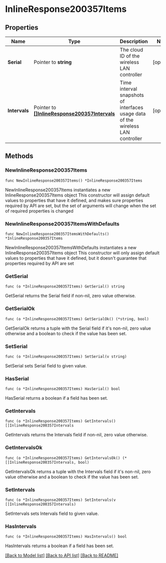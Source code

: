 # InlineResponse200357Items

## Properties

Name | Type | Description | Notes
------------ | ------------- | ------------- | -------------
**Serial** | Pointer to **string** | The cloud ID of the wireless LAN controller | [optional] 
**Intervals** | Pointer to [**[]InlineResponse200357Intervals**](InlineResponse200357Intervals.md) | Time interval snapshots of interfaces usage data of the wireless LAN controller | [optional] 

## Methods

### NewInlineResponse200357Items

`func NewInlineResponse200357Items() *InlineResponse200357Items`

NewInlineResponse200357Items instantiates a new InlineResponse200357Items object
This constructor will assign default values to properties that have it defined,
and makes sure properties required by API are set, but the set of arguments
will change when the set of required properties is changed

### NewInlineResponse200357ItemsWithDefaults

`func NewInlineResponse200357ItemsWithDefaults() *InlineResponse200357Items`

NewInlineResponse200357ItemsWithDefaults instantiates a new InlineResponse200357Items object
This constructor will only assign default values to properties that have it defined,
but it doesn't guarantee that properties required by API are set

### GetSerial

`func (o *InlineResponse200357Items) GetSerial() string`

GetSerial returns the Serial field if non-nil, zero value otherwise.

### GetSerialOk

`func (o *InlineResponse200357Items) GetSerialOk() (*string, bool)`

GetSerialOk returns a tuple with the Serial field if it's non-nil, zero value otherwise
and a boolean to check if the value has been set.

### SetSerial

`func (o *InlineResponse200357Items) SetSerial(v string)`

SetSerial sets Serial field to given value.

### HasSerial

`func (o *InlineResponse200357Items) HasSerial() bool`

HasSerial returns a boolean if a field has been set.

### GetIntervals

`func (o *InlineResponse200357Items) GetIntervals() []InlineResponse200357Intervals`

GetIntervals returns the Intervals field if non-nil, zero value otherwise.

### GetIntervalsOk

`func (o *InlineResponse200357Items) GetIntervalsOk() (*[]InlineResponse200357Intervals, bool)`

GetIntervalsOk returns a tuple with the Intervals field if it's non-nil, zero value otherwise
and a boolean to check if the value has been set.

### SetIntervals

`func (o *InlineResponse200357Items) SetIntervals(v []InlineResponse200357Intervals)`

SetIntervals sets Intervals field to given value.

### HasIntervals

`func (o *InlineResponse200357Items) HasIntervals() bool`

HasIntervals returns a boolean if a field has been set.


[[Back to Model list]](../README.md#documentation-for-models) [[Back to API list]](../README.md#documentation-for-api-endpoints) [[Back to README]](../README.md)


